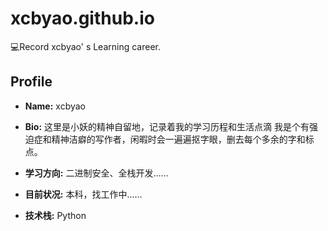 # xcbyao.github.io
💻Record xcbyao' s Learning career.

## Profile
- **Name:** xcbyao

- **Bio:** 这里是小妖的精神自留地，记录着我的学习历程和生活点滴
我是个有强迫症和精神洁癖的写作者，闲暇时会一遍遍抠字眼，删去每个多余的字和标点。

- **学习方向:** 二进制安全、全栈开发……

- **目前状况:** 本科，找工作中……

- **技术栈:** Python